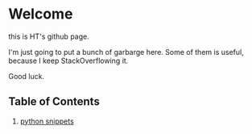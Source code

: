 # Welcome

this is HT's github page.

I'm just going to put a bunch of garbarge here. Some of them is useful, because I keep StackOverflowing it.

Good luck.

## Table of Contents
1. [python snippets](/python_snip)

